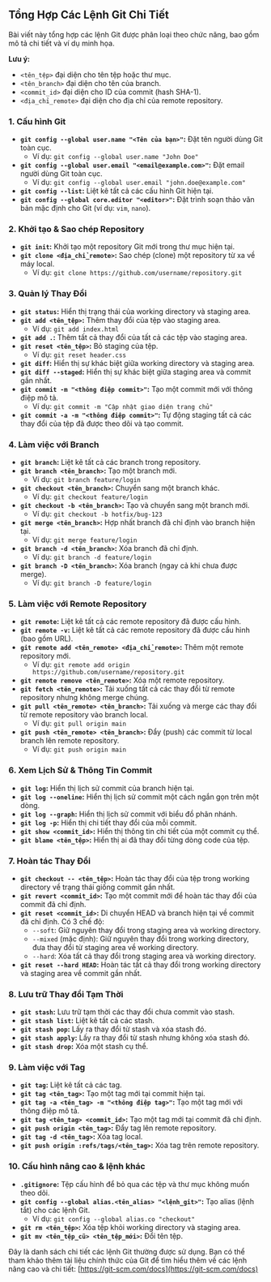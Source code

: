 ## Tổng Hợp Các Lệnh Git Chi Tiết

Bài viết này tổng hợp các lệnh Git được phân loại theo chức năng, bao gồm mô tả chi tiết và ví dụ minh họa.

**Lưu ý:** 
* `<tên_tệp>` đại diện cho tên tệp hoặc thư mục.
* `<tên_branch>` đại diện cho tên của branch.
* `<commit_id>` đại diện cho ID của commit (hash SHA-1).
* `<địa_chỉ_remote>` đại diện cho địa chỉ của remote repository.


### 1. Cấu hình Git

* **`git config --global user.name "<Tên của bạn>"`:**  Đặt tên người dùng Git toàn cục.
    * Ví dụ: `git config --global user.name "John Doe"`
* **`git config --global user.email "<email@example.com>"`:** Đặt email người dùng Git toàn cục.
    * Ví dụ: `git config --global user.email "john.doe@example.com"`
* **`git config --list`:** Liệt kê tất cả các cấu hình Git hiện tại.
* **`git config --global core.editor "<editor>"`:** Đặt trình soạn thảo văn bản mặc định cho Git (ví dụ: `vim`, `nano`).

### 2. Khởi tạo & Sao chép Repository

* **`git init`:**  Khởi tạo một repository Git mới trong thư mục hiện tại.
* **`git clone <địa_chỉ_remote>`:** Sao chép (clone) một repository từ xa về máy local.
    * Ví dụ: `git clone https://github.com/username/repository.git`

### 3. Quản lý Thay Đổi

* **`git status`:** Hiển thị trạng thái của working directory và staging area.
* **`git add <tên_tệp>`:** Thêm thay đổi của tệp vào staging area.
    * Ví dụ: `git add index.html`
* **`git add .`:**  Thêm tất cả thay đổi của tất cả các tệp vào staging area.
* **`git reset <tên_tệp>`:**  Bỏ staging của tệp.
    * Ví dụ: `git reset header.css`
* **`git diff`:** Hiển thị sự khác biệt giữa working directory và staging area.
* **`git diff --staged`:** Hiển thị sự khác biệt giữa staging area và commit gần nhất.
* **`git commit -m "<thông điệp commit>"`:** Tạo một commit mới với thông điệp mô tả.
    * Ví dụ: `git commit -m "Cập nhật giao diện trang chủ"`
* **`git commit -a -m "<thông điệp commit>"`:** Tự động staging tất cả các thay đổi của tệp đã được theo dõi và tạo commit.

### 4. Làm việc với Branch

* **`git branch`:** Liệt kê tất cả các branch trong repository.
* **`git branch <tên_branch>`:** Tạo một branch mới.
    * Ví dụ: `git branch feature/login`
* **`git checkout <tên_branch>`:** Chuyển sang một branch khác.
    * Ví dụ: `git checkout feature/login`
* **`git checkout -b <tên_branch>`:** Tạo và chuyển sang một branch mới.
    * Ví dụ: `git checkout -b hotfix/bug-123`
* **`git merge <tên_branch>`:** Hợp nhất branch đã chỉ định vào branch hiện tại.
    * Ví dụ: `git merge feature/login`
* **`git branch -d <tên_branch>`:** Xóa branch đã chỉ định.
    * Ví dụ: `git branch -d feature/login`
* **`git branch -D <tên_branch>`:**  Xóa branch (ngay cả khi chưa được merge).
    * Ví dụ: `git branch -D feature/login`

### 5. Làm việc với Remote Repository

* **`git remote`:** Liệt kê tất cả các remote repository đã được cấu hình.
* **`git remote -v`:**  Liệt kê tất cả các remote repository đã được cấu hình (bao gồm URL).
* **`git remote add <tên_remote> <địa_chỉ_remote>`:** Thêm một remote repository mới.
    * Ví dụ: `git remote add origin https://github.com/username/repository.git`
* **`git remote remove <tên_remote>`:**  Xóa một remote repository.
* **`git fetch <tên_remote>`:** Tải xuống tất cả các thay đổi từ remote repository nhưng không merge chúng.
* **`git pull <tên_remote> <tên_branch>`:**  Tải xuống và merge các thay đổi từ remote repository vào branch local.
    * Ví dụ: `git pull origin main`
* **`git push <tên_remote> <tên_branch>`:**  Đẩy (push) các commit từ local branch lên remote repository.
    * Ví dụ: `git push origin main`

### 6. Xem Lịch Sử & Thông Tin Commit

* **`git log`:** Hiển thị lịch sử commit của branch hiện tại.
* **`git log --oneline`:** Hiển thị lịch sử commit một cách ngắn gọn trên một dòng.
* **`git log --graph`:** Hiển thị lịch sử commit với biểu đồ phân nhánh.
* **`git log -p`:** Hiển thị chi tiết thay đổi của mỗi commit.
* **`git show <commit_id>`:** Hiển thị thông tin chi tiết của một commit cụ thể.
* **`git blame <tên_tệp>`:** Hiển thị ai đã thay đổi từng dòng code của tệp.

### 7. Hoàn tác Thay Đổi

* **`git checkout -- <tên_tệp>`:** Hoàn tác thay đổi của tệp trong working directory về trạng thái giống commit gần nhất.
* **`git revert <commit_id>`:**  Tạo một commit mới để hoàn tác thay đổi của commit đã chỉ định.
* **`git reset <commit_id>`:**  Di chuyển HEAD và branch hiện tại về commit đã chỉ định. Có 3 chế độ:
    * `--soft`: Giữ nguyên thay đổi trong staging area và working directory.
    * `--mixed` (mặc định): Giữ nguyên thay đổi trong working directory, đưa thay đổi từ staging area về working directory.
    * `--hard`: Xóa tất cả thay đổi trong staging area và working directory.
* **`git reset --hard HEAD`:** Hoàn tác tất cả thay đổi trong working directory và staging area về commit gần nhất.

### 8. Lưu trữ Thay đổi Tạm Thời

* **`git stash`:** Lưu trữ tạm thời các thay đổi chưa commit vào stash.
* **`git stash list`:** Liệt kê tất cả các stash.
* **`git stash pop`:**  Lấy ra thay đổi từ stash và xóa stash đó.
* **`git stash apply`:** Lấy ra thay đổi từ stash nhưng không xóa stash đó.
* **`git stash drop`:**  Xóa một stash cụ thể.

### 9. Làm việc với Tag

* **`git tag`:** Liệt kê tất cả các tag.
* **`git tag <tên_tag>`:**  Tạo một tag mới tại commit hiện tại.
* **`git tag -a <tên_tag> -m "<thông điệp tag>"`:** Tạo một tag mới với thông điệp mô tả.
* **`git tag <tên_tag> <commit_id>`:** Tạo một tag mới tại commit đã chỉ định.
* **`git push origin <tên_tag>`:**  Đẩy tag lên remote repository.
* **`git tag -d <tên_tag>`:** Xóa tag local.
* **`git push origin :refs/tags/<tên_tag>`:** Xóa tag trên remote repository.


### 10. Cấu hình nâng cao & lệnh khác

* **`.gitignore`:**  Tệp cấu hình để bỏ qua các tệp và thư mục không muốn theo dõi.
* **`git config --global alias.<tên_alias> "<lệnh_git>"`:** Tạo alias (lệnh tắt) cho các lệnh Git.
    * Ví dụ: `git config --global alias.co "checkout"`
* **`git rm <tên_tệp>`:**  Xóa tệp khỏi working directory và staging area.
* **`git mv <tên_tệp_cũ> <tên_tệp_mới>`:** Đổi tên tệp.

Đây là danh sách chi tiết các lệnh Git thường được sử dụng. 
Bạn có thể tham khảo thêm tài liệu chính thức của Git để tìm hiểu thêm về các lệnh nâng cao và chi tiết: [https://git-scm.com/docs](https://git-scm.com/docs)